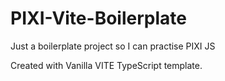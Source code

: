 # PIXI-Vite-Boilerplate
Just a boilerplate project so I can practise PIXI JS

Created with Vanilla VITE TypeScript template.
